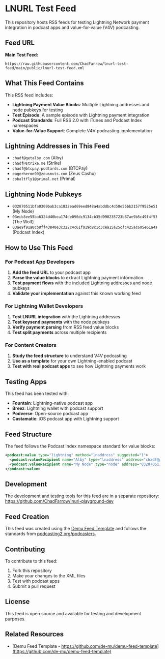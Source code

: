 # LNURL Test Feed

This repository hosts RSS feeds for testing Lightning Network payment integration in podcast apps and value-for-value (V4V) podcasting.

## Feed URL

**Main Test Feed:**
```
https://raw.githubusercontent.com/ChadFarrow/lnurl-test-feed/main/public/lnurl-test-feed.xml
```

## What This Feed Contains

This RSS feed includes:

- **Lightning Payment Value Blocks**: Multiple Lightning addresses and node pubkeys for testing
- **Test Episode**: A sample episode with Lightning payment integration
- **Podcast Standards**: Full RSS 2.0 with iTunes and Podcast Index namespaces
- **Value-for-Value Support**: Complete V4V podcasting implementation

## Lightning Addresses in This Feed

- `chadf@getalby.com` (Alby)
- `chadf@strike.me` (Strike)
- `chadf@btcpay.podtards.com` (BTCPay)
- `eagerheron90@zeusnuts.com` (Zeus Cashu)
- `cobaltfly1@primal.net` (Primal)

## Lightning Node Pubkeys

- `032870511bfa0309bab3ca1832ead69eed848a4abddbc4d50e55bb2157f9525e51` (My Node)
- `03ecb3ee55ba6324d40bea174de096dc9134cb35d990235723b37ae9b5c49f4f53` (The Wolf)
- `03ae9f91a0cb8ff43840e3c322c4c61f019d8c1c3cea15a25cfc425ac605e61a4a` (Podcast Index)

## How to Use This Feed

### For Podcast App Developers

1. **Add the feed URL** to your podcast app
2. **Parse the value blocks** to extract Lightning payment information
3. **Test payment flows** with the included Lightning addresses and node pubkeys
4. **Validate your implementation** against this known working feed

### For Lightning Wallet Developers

1. **Test LNURL integration** with the Lightning addresses
2. **Test keysend payments** with the node pubkeys
3. **Verify payment parsing** from RSS feed value blocks
4. **Test split payments** across multiple recipients

### For Content Creators

1. **Study the feed structure** to understand V4V podcasting
2. **Use as a template** for your own Lightning-enabled podcast
3. **Test with real podcast apps** to see how Lightning payments work

## Testing Apps

This feed has been tested with:
- **Fountain**: Lightning-native podcast app
- **Breez**: Lightning wallet with podcast support
- **Podverse**: Open-source podcast app
- **Castamatic**: iOS podcast app with Lightning support

## Feed Structure

The feed follows the Podcast Index namespace standard for value blocks:

```xml
<podcast:value type="lightning" method="lnaddress" suggested="1">
  <podcast:valueRecipient name="Alby" type="lnaddress" address="chadf@getalby.com" split="15" />
  <podcast:valueRecipient name="My Node" type="node" address="032870511bfa0309bab3ca1832ead69eed848a4abddbc4d50e55bb2157f9525e51" split="15" />
</podcast:value>
```

## Development

The development and testing tools for this feed are in a separate repository:
https://github.com/ChadFarrow/lnurl-playground-dev

## Feed Creation

This feed was created using the [Demu Feed Template](https://github.com/de-mu/demu-feed-template) and follows the standards from [podcasting2.org/podcasters](https://podcasting2.org/podcasters).

## Contributing

To contribute to this feed:
1. Fork this repository
2. Make your changes to the XML files
3. Test with podcast apps
4. Submit a pull request

## License

This feed is open source and available for testing and development purposes.

## Related Resources

- [Demu Feed Template - https://github.com/de-mu/demu-feed-template](https://github.com/de-mu/demu-feed-template)
